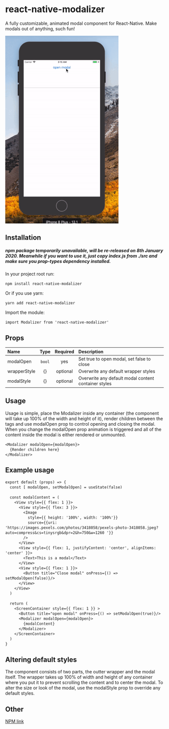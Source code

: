 # react-native-modalizer
A fully customizable, animated modal component for React-Native. Make modals out of anything, such fun!

![](modal_small.gif)

## Installation

##### npm package temporarily unavailable, will be re-released on 8th January 2020. Meanwhile if you want to use it, just copy index.js from ./src and make sure you prop-types dependency installed.

In your project root run:

```
npm install react-native-modalizer
```

Or if you use yarn:
```
yarn add react-native-modalizer
```

Import the module:

```
import Modalizer from 'react-native-modalizer'
```

## Props

| Name     |   Type   |   Required   | Description  |
| :------- | :------: | :---------: | :----------- |
| modalOpen   | `bool` | yes  | Set true to open modal, set false to close |
| wrapperStyle  |  {}  |   optional   | Overwrite any default wrapper styles |
| modalStyle |  {}  |   optional    | Overwrite any default modal content container styles |

## Usage

Usage is simple, place the Modalizer inside any container (the component will take up 100% of the width and height of it), render children between the tags and use modalOpen prop to control opening and closing the modal. When you change the modalOpen prop animation is triggered and all of the content inside the modal is either rendered or unmounted.

```
<Modalizer modalOpen={modalOpen}>
  {Render children here}
</Modalizer>
```

## Example usage

```
export default (props) => {
  const [ modalOpen, setModalOpen] = useState(false)
  
  const modalContent = (
    <View style={{ flex: 1 }}>
      <View style={{ flex: 3 }}>
        <Image 
          style={{ height: '100%', width: '100%'}}
          source={{uri: 'https://images.pexels.com/photos/3418058/pexels-photo-3418058.jpeg?auto=compress&cs=tinysrgb&dpr=2&h=750&w=1260 '}}
        />
      </View>
      <View style={{ flex: 1, justifyContent: 'center', alignItems: 'center' }}>
        <Text>This is a modal</Text> 
      </View>
      <View style={{ flex: 1 }}>
        <Button title="Close modal" onPress={() => setModalOpen(false)}/>
      </View>
    </View>
  )

  return (
    <ScreenContainer style={{ flex: 1 }} >
      <Button title="open modal" onPress={() => setModalOpen(true)}/>
      <Modalizer modalOpen={modalOpen}>
        {modalContent}
      </Modalizer>
    </ScreenContainer>
  )
}
```

## Altering default styles

The component consists of two parts, the outter wrapper and the modal itself. The wrapper takes up 100% of width and height of any container where you put it to prevent scrolling the content and to center the modal. To alter the size or look of the modal, use the modalStyle prop to override any default styles.

## Other

[NPM link](https://www.npmjs.com/package/react-native-modalizer)


